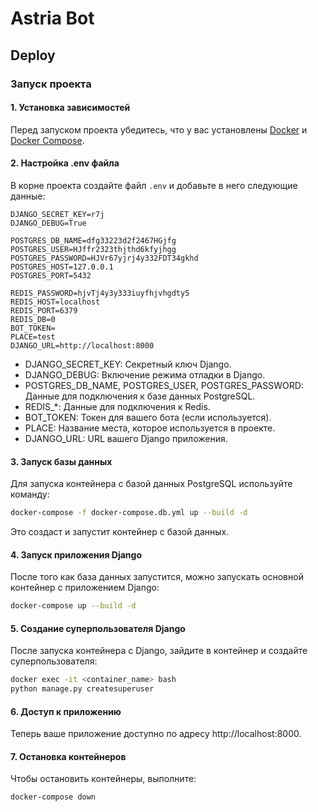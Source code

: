 # Astria Bot

## Deploy

### Запуск проекта

#### 1. Установка зависимостей

Перед запуском проекта убедитесь, что у вас установлены [Docker](https://www.docker.com/) и [Docker Compose](https://docs.docker.com/compose/).

#### 2. Настройка .env файла

В корне проекта создайте файл `.env` и добавьте в него следующие данные:

```env
DJANGO_SECRET_KEY=r7j
DJANGO_DEBUG=True

POSTGRES_DB_NAME=dfg33223d2f2467HGjfg
POSTGRES_USER=HJffr2323thjthd6kfyjhgg
POSTGRES_PASSWORD=HJVr67yjrj4y332FDT34gkhd
POSTGRES_HOST=127.0.0.1
POSTGRES_PORT=5432

REDIS_PASSWORD=hjvTj4y3y333iuyfhjvhgdty5
REDIS_HOST=localhost
REDIS_PORT=6379
REDIS_DB=0
BOT_TOKEN=
PLACE=test
DJANGO_URL=http://localhost:8000
```

- DJANGO_SECRET_KEY: Секретный ключ Django.
- DJANGO_DEBUG: Включение режима отладки в Django.
- POSTGRES_DB_NAME, POSTGRES_USER, POSTGRES_PASSWORD: Данные для подключения к базе данных PostgreSQL.
- REDIS_*: Данные для подключения к Redis.
- BOT_TOKEN: Токен для вашего бота (если используется).
- PLACE: Название места, которое используется в проекте.
- DJANGO_URL: URL вашего Django приложения.

#### 3. Запуск базы данных
Для запуска контейнера с базой данных PostgreSQL используйте команду:

```bash
docker-compose -f docker-compose.db.yml up --build -d
```
Это создаст и запустит контейнер с базой данных.


#### 4. Запуск приложения Django
После того как база данных запустится, можно запускать основной контейнер с приложением Django:

```bash
docker-compose up --build -d
```

#### 5. Создание суперпользователя Django
После запуска контейнера с Django, зайдите в контейнер и создайте суперпользователя:

```bash
docker exec -it <container_name> bash
python manage.py createsuperuser
```

#### 6. Доступ к приложению
Теперь ваше приложение доступно по адресу http://localhost:8000.

#### 7. Остановка контейнеров
Чтобы остановить контейнеры, выполните:

```bash
docker-compose down
```
